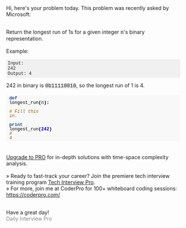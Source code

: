 <div style="padding:16px">Hi, here's your problem today. This problem was recently asked by Microsoft:<br><br>

Return the longest run of 1s for a given integer <span style="font-family:courier;background-color:#f0f0f0">n</span>'s binary representation.<br><br>Example:<pre style="font-size:12px;font-family:courier;background-color:#f0f0f0;padding:4px">Input: 242<br>Output: 4<br></pre>242 in binary is <span style="font-family:courier;background-color:#f0f0f0">0b11110010</span>, so the longest run of 1 is 4.<br><br><div style="background:#f8f8f8;overflow:auto;width:auto;border-width:.1em .1em .1em .8em;padding:.2em .6em"><pre style="margin:0;font-family:courier;font-size:12px;line-height:100%"><span style="color:#204a87;font-weight:bold">def</span> <span style="color:#000000">longest_run</span><span style="color:#000000;font-weight:bold">(</span><span style="color:#000000">n</span><span style="color:#000000;font-weight:bold">):</span><br>  <span style="color:#8f5902;font-style:italic"># Fill this in.</span><br><br><span style="color:#204a87;font-weight:bold">print</span> <span style="color:#000000">longest_run</span><span style="color:#000000;font-weight:bold">(</span><span style="color:#0000cf;font-weight:bold">242</span><span style="color:#000000;font-weight:bold">)</span><br><span style="color:#8f5902;font-style:italic"># 4</span><br></pre></div><br><br>
<a href="https://www.techseries.dev/offers/vb9SVFHL/checkout" target="_blank" data-saferedirecturl="https://www.google.com/url?q=https://www.techseries.dev/offers/vb9SVFHL/checkout&amp;source=gmail&amp;ust=1609354130875000&amp;usg=AFQjCNEgH2H3OxRVHdMhucrdVAKY2u_3jw">Upgrade to PRO</a> for in-depth solutions with time-space complexity analysis.<br><br>» Ready to fast-track your career? Join the premiere tech interview training program <a href="https://www.techseries.dev/interview-details" target="_blank" data-saferedirecturl="https://www.google.com/url?q=https://www.techseries.dev/interview-details&amp;source=gmail&amp;ust=1609354130875000&amp;usg=AFQjCNFmydGGVQJCk1boP9h3GXIF0XKHdw">Tech Interview Pro</a>.<br>
» For more, join me at CoderPro for 100+ whiteboard coding sessions:
<a href="https://coderpro.com/" target="_blank" data-saferedirecturl="https://www.google.com/url?q=https://coderpro.com/&amp;source=gmail&amp;ust=1609354130875000&amp;usg=AFQjCNHu8PuJTO06nGE3N-z7SaBF_XapcA">https://coderpro.com/</a>
<br><br>

Have a great day!<font color="#888888"><br>
Daily Interview Pro</font></div>